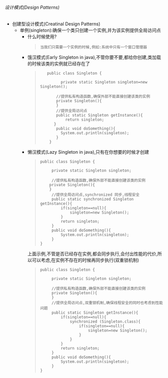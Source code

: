 ###### 设计模式(Design Patterns)
* 创建型设计模式(Creatinal Design Patterns)
  + 单例(singleton):确保一个类只创建一个实例,并为该实例提供全局访问点
    - 什么时候使用?
      > ```当我们只需要一个实例的时候,例如:系统中只有一个窗口管理器```
    - 饿汉模式(Early Singleton in java),不管你要不要,都给你创建,类加载的时候该类的实例就已经存在了
       >```
      >    public class Singleton {
      >
      >          private static Singleton singleton=new Singleton();
      >      
      >        //提供私有构造函数,确保外部不能直接创建该类的实例
      >        private Singleton(){
      >        }
      >        //提供全局访问点
      >        public static Singleton getInstance(){
      >            return singleton;
      >       }
      >        public void doSomething(){
      >          System.out.println(singleton);
      >        }
      >     }
      >```
    - 懒汉模式(Lazy  Singleton in java),只有在你想要的时候才创建
       >```
       >public class Singleton {
       >
       >      private static Singleton singleton;
       >
       >      //提供私有构造函数,确保外部不能直接创建该类的实例
       >     private Singleton(){
       >     }
       >      //提供全局访问点,synchronized 同步,线程安全
       >      public static synchronized Singleton getInstance(){
       >          if(singleton==null){
       >              singleton=new Singleton();
       >          }
       >          return singleton;
       >      }
       >      public void doSomething(){
       >          System.out.println(singleton);
       >      }
       >}
       >```
        上面示例,不管是否已经存在实例,都会同步执行,会付出性能的代价,所以可以考虑,在实例不存在的时候再同步执行(双重锁机制)
        >```
       >public class Singleton {
       >
       >      private static Singleton singleton;
       >
       >      //提供私有构造函数,确保外部不能直接创建该类的实例
       >      private Singleton(){
       >      }
       >      //提供全局访问点,双重锁机制,确保线程安全的同时也考虑到性能问题
       >      public static Singleton getInstance(){
       >          if(singleton==null){
       >              synchronized (Singleton.class){
       >                  if(singleton==null){
       >                      singleton=new Singleton();
       >                  }
       >              }
       >          }
       >          return singleton;
       >      }
       >      public void doSomething(){
       >          System.out.println(singleton);
       >      }
       >}
       >```
